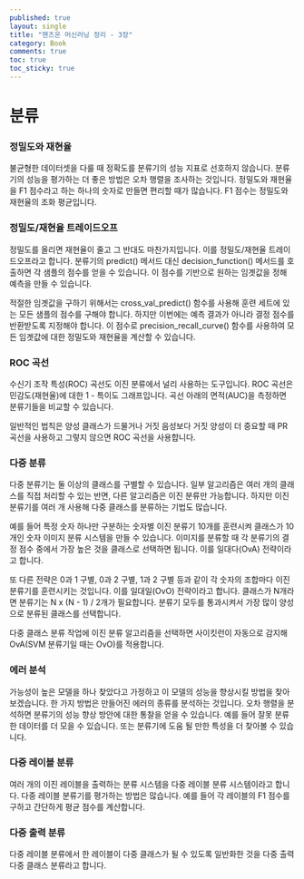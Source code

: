 ```yaml
---
published: true
layout: single
title: "핸즈온 머신러닝 정리 - 3장"
category: Book
comments: true
toc: true
toc_sticky: true
---
```


# 분류

### 정밀도와 재현율

불균형한 데이터셋을 다룰 때 정확도를 분류기의 성능 지표로 선호하지 않습니다. 분류기의 성능을 평가하는 더 좋은 방법은 오차 행렬을 조사하는 것입니다. 정밀도와 재현율을 F1 점수라고 하는 하나의 숫자로 만들면 편리할 때가 많습니다. F1 점수는 정밀도와 재현율의 조화 평균입니다.



### 정밀도/재현율 트레이드오프

정밀도를 올리면 재현율이 줄고 그 반대도 마찬가지입니다. 이를 정밀도/재현율 트레이드오프라고 합니다. 분류기의 predict() 메서드 대신 decision_function() 메서드를 호출하면 각 샘플의 점수를 얻을 수 있습니다. 이 점수를 기반으로 원하는 임곗값을 정해 예측을 만들 수 있습니다.

적절한 임곗값을 구하기 위해서는 cross_val_predict() 함수를 사용해 훈련 세트에 있는 모든 샘플의 점수를 구해야 합니다. 하지만 이번에는 예측 결과가 아니라 결정 점수를 반환받도록 지정해야 합니다. 이 점수로 precision_recall_curve() 함수를 사용하여 모든 임곗값에 대한 정밀도와 재현율을 계산할 수 있습니다.



### ROC 곡선

수신기 조작 특성(ROC) 곡선도 이진 분류에서 널리 사용하는 도구입니다. ROC 곡선은 민감도(재현율)에 대한 1 - 특이도 그래프입니다. 곡선 아래의 면적(AUC)을 측정하면 분류기들을 비교할 수 있습니다.

일반적인 법칙은 양성 클래스가 드물거나 거짓 음성보다 거짓 양성이 더 중요할 때 PR 곡선을 사용하고 그렇지 않으면 ROC 곡선을 사용합니다.



### 다중 분류

다중 분류기는 둘 이상의 클래스를 구별할 수 있습니다. 일부 알고리즘은 여러 개의 클래스를 직접 처리할 수 있는 반면, 다른 알고리즘은 이진 분류만 가능합니다. 하지만 이진 분류기를 여러 개 사용해 다중 클래스를 분류하는 기법도 많습니다. 

예를 들어 특정 숫자 하나만 구분하는 숫자별 이진 분류기 10개를 훈련시켜 클래스가 10개인 숫자 이미지 분류 시스템을 만들 수 있습니다. 이미지를 분류할 때 각 분류기의 결정 점수 중에서 가장 높은 것을 클래스로 선택하면 됩니다. 이를 일대다(OvA) 전략이라고 합니다.

또 다른 전략은 0과 1 구별, 0과 2 구별, 1과 2 구별 등과 같이 각 숫자의 조합마다 이진 분류기를 훈련시키는 것입니다. 이를 일대일(OvO) 전략이라고 합니다. 클래스가 N개라면 분류기는 N x (N - 1) / 2개가 필요합니다. 분류기 모두를 통과시켜서 가장 많이 양성으로 분류된 클래스를 선택합니다.

다중 클래스 분류 작업에 이진 분류 알고리즘을 선택하면 사이킷런이 자동으로 감지해 OvA(SVM 분류기일 때는 OvO)를 적용합니다.



### 에러 분석

가능성이 높은 모델을 하나 찾았다고 가정하고 이 모델의 성능을 향상시킬 방법을 찾아보겠습니다. 한 가지 방법은 만들어진 에러의 종류를 분석하는 것입니다. 오차 행렬을 분석하면 분류기의 성능 향상 방안에 대한 통찰을 얻을 수 있습니다. 예를 들어 잘못 분류한 데이터를 더 모을 수 있습니다. 또는 분류기에 도움 될 만한 특성을 더 찾아볼 수 있습니다.



### 다중 레이블 분류

여러 개의 이진 레이블을 출력하는 분류 시스템을 다중 레이블 분류 시스템이라고 합니다. 다중 레이블 분류기를 평가하는 방법은 많습니다. 예를 들어 각 레이블의 F1 점수를 구하고 간단하게 평균 점수를 계산합니다.



### 다중 출력 분류

다중 레이블 분류에서 한 레이블이 다중 클래스가 될 수 있도록 일반화한 것을 다중 출력 다중 클래스 분류라고 합니다.

